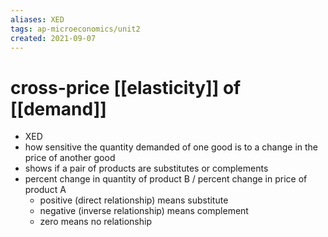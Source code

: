 ```yaml
---
aliases: XED
tags: ap-microeconomics/unit2 
created: 2021-09-07
---
```


# cross-price [[elasticity]] of [[demand]]

- XED
- how sensitive the quantity demanded of one good is to a change in the price of another good
- shows if a pair of products are substitutes or complements
- percent change in quantity of product B / percent change in price of product A
	- positive (direct relationship) means substitute
	- negative (inverse relationship) means complement
	- zero means no relationship 
